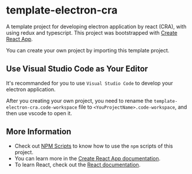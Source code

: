 # template-electron-cra

A template project for developing electron application by react (CRA), with using redux and typescript. 
This project was bootstrapped with [Create React App].

You can create your own project by importing this template project.

## Use Visual Studio Code as Your Editor

It's recommanded for you to use `Visual Studio Code` to develop your electron application.

After you creating your own project, you need to rename the `template-electron-cra.code-workspace` file to `<YouProjectName>.code-workspace`, and then use vscode to open it.

## More Information

- Check out [NPM Scripts] to know how to use the `npm` scripts of this project.
- You can learn more in the [Create React App documentation].
- To learn React, check out the [React documentation].

<!-- link list -->

[create react app]: https://github.com/facebook/create-react-app
[npm scripts]: ./docs/npm-scripts.md
[create react app documentation]: https://facebook.github.io/create-react-app/docs/getting-started
[react documentation]: https://reactjs.org/
